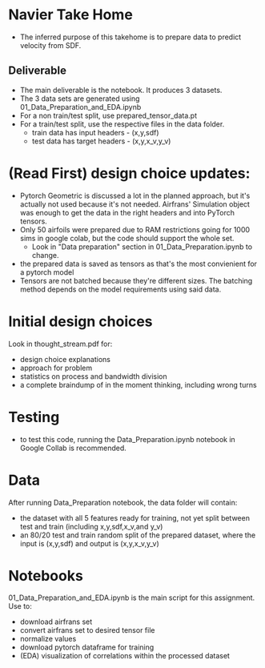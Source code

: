 # Navier Take Home
- The inferred purpose of this takehome is to prepare data to predict velocity from SDF.

## Deliverable
- The main deliverable is the notebook. It produces 3 datasets.
- The 3 data sets are generated using 01_Data_Preparation_and_EDA.ipynb
- For a non train/test split, use prepared_tensor_data.pt
- For a train/test split, use the respective files in the data folder. 
    - train data has input headers - (x,y,sdf)
    - test data has target headers - (x,y,x_v,y_v)


# (Read First) design choice updates:
- Pytorch Geometric is discussed a lot in the planned approach, but it's actually not used because it's not needed. Airfrans' Simulation object was enough to get the data in the right headers and into PyTorch tensors.
- Only 50 airfoils were prepared due to RAM restrictions going for 1000 sims in google colab, but the code should support the whole set. 
    - Look in "Data preparation" section in 01_Data_Preparation.ipynb to change.
- the prepared data is saved as tensors as that's the most convienient for a pytorch model
- Tensors are not batched because they're different sizes. The batching method depends on the model requirements using said data.


# Initial design choices
Look in thought_stream.pdf for: 
- design choice explanations
- approach for problem
- statistics on process and bandwidth division
- a complete braindump of in the moment thinking, including wrong turns

# Testing
- to test this code, running the Data_Preparation.ipynb notebook in Google Collab is recommended.

# Data
After running Data_Preparation notebook, the data folder will contain:
- the dataset with all 5 features ready for training, not yet split between test and train (including x,y,sdf,x_v,and y_v)
- an 80/20 test and train random split of the prepared dataset, where the input is (x,y,sdf) and output is (x,y,x_v,y_v)

# Notebooks
01_Data_Preparation_and_EDA.ipynb is the main script for this assignment. Use to:
- download airfrans set
- convert airfrans set to desired tensor file
- normalize values
- download pytorch dataframe for training
- (EDA) visualization of correlations within the processed dataset

